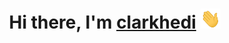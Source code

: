 <h1 align="center">Hi there, I'm <a href="https://clarkhedi.github.io/" target="_blank">clarkhedi</a> <img src="https://github.com/clarkhedi/Imgur/blob/main/imgs/Hi.gif" height="32" /></h1>

<!--**clarkhedi/clarkhedi** is a ✨ _special_ ✨ repository because its `README.md` (this file) appears on your GitHub profile.
# Hi, I'm clarkhedi. 👋 Nice to meet you!
Here are some ideas to get you started:

- 🔭 I’m currently working on ...
- 🌱 I’m currently learning ...
- 👯 I’m looking to collaborate on ...
- 🤔 I’m looking for help with ...
- 💬 Ask me about ...
- 📫 How to reach me: ...
- 😄 Pronouns: ...
- ⚡ Fun fact: ...

![clarkhedi's GitHub stats](https://github-readme-stats.vercel.app/api/wakatime/?username=clarkhedi&show_icons=true)
![clarkhedi's GitHub stats](https://github-readme-stats.vercel.app/api?username=clarkhedi&show_icons=true&theme=dracula)


<a href="https://github.com/clarkhedi/Python-Basic-Introduction">
  <img align="center" src="https://github-readme-stats.vercel.app/api/pin/?username=clarkhedi&repo=Python-Basic-Introduction&theme=dracula" />
</a>
<a href="https://github.com/clarkhedi/Python-Basic-Exercises">
  <img align="center" src="https://github-readme-stats.vercel.app/api/pin/?username=clarkhedi&repo=Python-Basic-Exercises&theme=dracula" />
</a>


